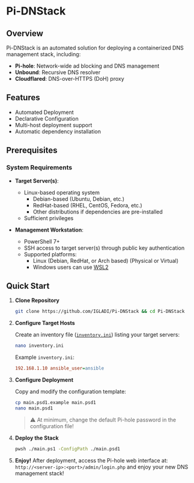 # Pi-DNStack

## Overview

Pi-DNStack is an automated solution for deploying a containerized DNS management stack, including:

-   **Pi-hole**: Network-wide ad blocking and DNS management
-   **Unbound**: Recursive DNS resolver
-   **Cloudflared**: DNS-over-HTTPS (DoH) proxy

## Features

-   Automated Deployment
-   Declarative Configuration
-   Multi-host deployment support
-   Automatic dependency installation

## Prerequisites

### System Requirements

-   **Target Server(s)**:

    -   Linux-based operating system
        -   Debian-based (Ubuntu, Debian, etc.)
        -   RedHat-based (RHEL, CentOS, Fedora, etc.)
        -   Other distributions if dependencies are pre-installed
    -   Sufficient privileges

-   **Management Workstation**:
    -   PowerShell 7+
    -   SSH access to target server(s) through public key authentication
    -   Supported platforms:
        -   Linux (Debian, RedHat, or Arch based) (Physical or Virtual)
        -   Windows users can use [WSL2](https://docs.microsoft.com/en-us/windows/wsl/install)

## Quick Start

1. **Clone Repository**

    ```bash
    git clone https://github.com/IGLADI/Pi-DNStack && cd Pi-DNStack
    ```

2. **Configure Target Hosts**

    Create an inventory file ([`inventory.ini`](https://docs.ansible.com/ansible/latest/collections/ansible/builtin/ini_inventory.html)) listing your target servers:

    ```bash
    nano inventory.ini
    ```

    Example `inventory.ini`:
    ```ini
    192.168.1.10 ansible_user=ansible
    ```

3. **Configure Deployment**

    Copy and modify the configuration template:

    ```bash
    cp main.psd1.example main.psd1
    nano main.psd1
    ```

    > ⚠️ At minimum, change the default Pi-hole password in the configuration file!

4. **Deploy the Stack**

    ```bash
    pwsh ./main.ps1 -ConfigPath ./main.psd1
    ```

5. **Enjoy!**
   After deployment, access the Pi-hole web interface at: `http://<server-ip>:<port>/admin/login.php` and enjoy your new DNS management stack!

